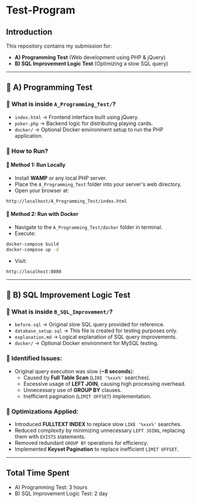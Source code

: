 # Test-Program

## Introduction

This repository contains my submission for:

- **A) Programming Test** (Web development using PHP & jQuery)
- **B) SQL Improvement Logic Test** (Optimizing a slow SQL query)
---
## 🚩 A) Programming Test
### 📌 What is inside `A_Programming_Test/`?

- `index.html` → Frontend interface built using jQuery.
- `poker.php` → Backend logic for distributing playing cards.
- `docker/` → Optional Docker environment setup to run the PHP application.

### 🚀 How to Run?

#### 🔧 Method 1: Run Locally
  - Install **WAMP** or any local PHP server.
  - Place the `A_Programming_Test` folder into your server's web directory.
  - Open your browser at:  

  ```
  http://localhost/A_Programming_Test/index.html
  ```

#### 🔧 Method 2: Run with Docker
  - Navigate to the `A_Programming_Test/docker` folder in terminal.
  - Execute:
  
  ```bash
  docker-compose build
  docker-compose up -d
  ```
  - Visit:
  
  ```
  http://localhost:8080
  ```
---
## 🚩 B) SQL Improvement Logic Test

### 📌 What is inside `B_SQL_Improvement/`?

- `before.sql` → Original slow SQL query provided for reference.
- `database_setup.sql` → This file is created for testing purposes only.
- `explanation.md` → Logical explanation of SQL query improvements.
- `docker/` → Optional Docker environment for MySQL testing.

### 🐞 Identified Issues:

- Original query execution was slow (**~8 seconds**):
  - Caused by **Full Table Scan** (`LIKE '%xxx%'` searches).
  - Excessive usage of **LEFT JOIN**, causing high processing overhead.
  - Unnecessary use of **GROUP BY** clauses.
  - Inefficient pagination (`LIMIT OFFSET`) implementation.

### 🚀 Optimizations Applied:

- Introduced **FULLTEXT INDEX** to replace slow `LIKE '%xxx%'` searches.
- Reduced complexity by minimizing unnecessary `LEFT JOIN`s, replacing them with `EXISTS` statements.
- Removed redundant `GROUP BY` operations for efficiency.
- Implemented **Keyset Pagination** to replace inefficient `LIMIT OFFSET`.
---
## Total Time Spent
- A) Programming Test: 3 hours  
- B) SQL Improvement Logic Test: 2 day

